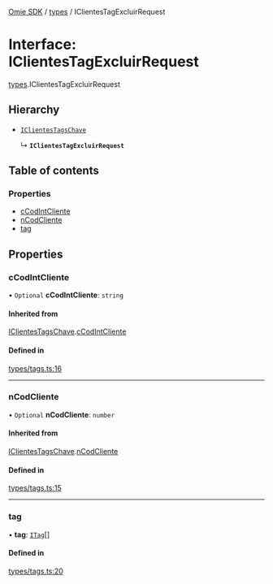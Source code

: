 [Omie SDK](../README.md) / [types](../modules/types.md) / IClientesTagExcluirRequest

# Interface: IClientesTagExcluirRequest

[types](../modules/types.md).IClientesTagExcluirRequest

## Hierarchy

- [`IClientesTagsChave`](types.IClientesTagsChave.md)

  ↳ **`IClientesTagExcluirRequest`**

## Table of contents

### Properties

- [cCodIntCliente](types.IClientesTagExcluirRequest.md#ccodintcliente)
- [nCodCliente](types.IClientesTagExcluirRequest.md#ncodcliente)
- [tag](types.IClientesTagExcluirRequest.md#tag)

## Properties

### cCodIntCliente

• `Optional` **cCodIntCliente**: `string`

#### Inherited from

[IClientesTagsChave](types.IClientesTagsChave.md).[cCodIntCliente](types.IClientesTagsChave.md#ccodintcliente)

#### Defined in

[types/tags.ts:16](https://github.com/lucas-bogos/omie-sdk/blob/f0ca102/src/types/tags.ts#L16)

___

### nCodCliente

• `Optional` **nCodCliente**: `number`

#### Inherited from

[IClientesTagsChave](types.IClientesTagsChave.md).[nCodCliente](types.IClientesTagsChave.md#ncodcliente)

#### Defined in

[types/tags.ts:15](https://github.com/lucas-bogos/omie-sdk/blob/f0ca102/src/types/tags.ts#L15)

___

### tag

• **tag**: [`ITag`](types.ITag.md)[]

#### Defined in

[types/tags.ts:20](https://github.com/lucas-bogos/omie-sdk/blob/f0ca102/src/types/tags.ts#L20)
